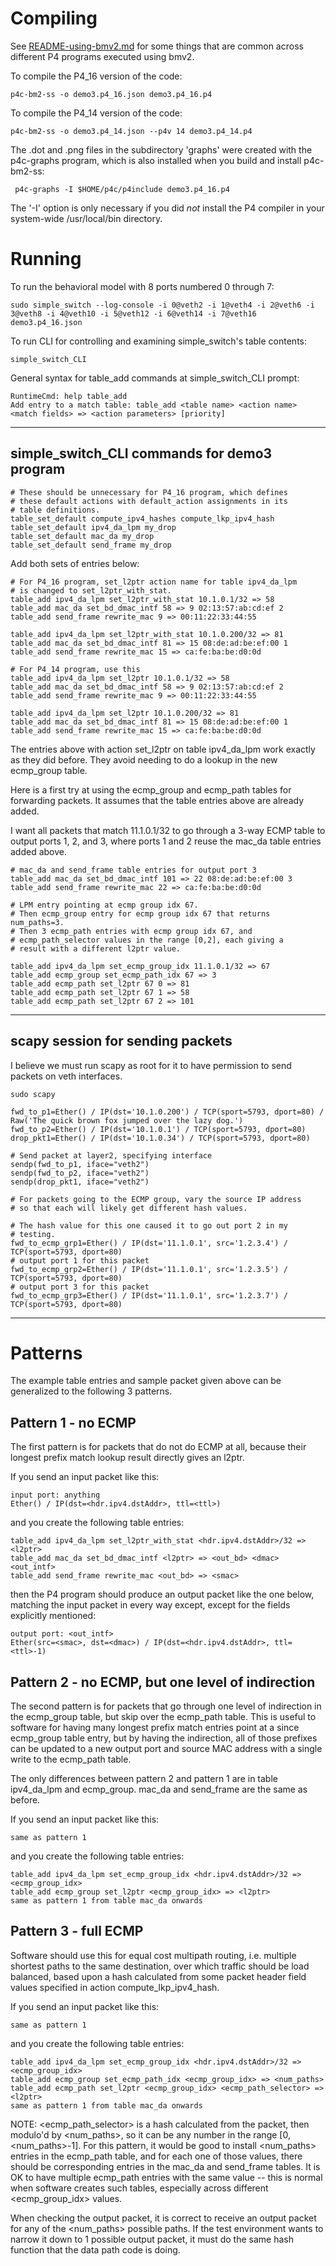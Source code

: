 # Compiling

See [README-using-bmv2.md](../README-using-bmv2.md) for some things
that are common across different P4 programs executed using bmv2.

To compile the P4_16 version of the code:

    p4c-bm2-ss -o demo3.p4_16.json demo3.p4_16.p4

To compile the P4_14 version of the code:

    p4c-bm2-ss -o demo3.p4_14.json --p4v 14 demo3.p4_14.p4

The .dot and .png files in the subdirectory 'graphs' were created with
the p4c-graphs program, which is also installed when you build and
install p4c-bm2-ss:

     p4c-graphs -I $HOME/p4c/p4include demo3.p4_16.p4

The '-I' option is only necessary if you did _not_ install the P4
compiler in your system-wide /usr/local/bin directory.


# Running

To run the behavioral model with 8 ports numbered 0 through 7:

    sudo simple_switch --log-console -i 0@veth2 -i 1@veth4 -i 2@veth6 -i 3@veth8 -i 4@veth10 -i 5@veth12 -i 6@veth14 -i 7@veth16 demo3.p4_16.json

To run CLI for controlling and examining simple_switch's table
contents:

    simple_switch_CLI

General syntax for table_add commands at simple_switch_CLI prompt:

    RuntimeCmd: help table_add
    Add entry to a match table: table_add <table name> <action name> <match fields> => <action parameters> [priority]

----------------------------------------------------------------------
simple_switch_CLI commands for demo3 program
----------------------------------------------------------------------

    # These should be unnecessary for P4_16 program, which defines
    # these default actions with default_action assignments in its
    # table definitions.
    table_set_default compute_ipv4_hashes compute_lkp_ipv4_hash
    table_set_default ipv4_da_lpm my_drop
    table_set_default mac_da my_drop
    table_set_default send_frame my_drop

Add both sets of entries below:

    # For P4_16 program, set_l2ptr action name for table ipv4_da_lpm
    # is changed to set_l2ptr_with_stat.
    table_add ipv4_da_lpm set_l2ptr_with_stat 10.1.0.1/32 => 58
    table_add mac_da set_bd_dmac_intf 58 => 9 02:13:57:ab:cd:ef 2
    table_add send_frame rewrite_mac 9 => 00:11:22:33:44:55

    table_add ipv4_da_lpm set_l2ptr_with_stat 10.1.0.200/32 => 81
    table_add mac_da set_bd_dmac_intf 81 => 15 08:de:ad:be:ef:00 1
    table_add send_frame rewrite_mac 15 => ca:fe:ba:be:d0:0d

    # For P4_14 program, use this
    table_add ipv4_da_lpm set_l2ptr 10.1.0.1/32 => 58
    table_add mac_da set_bd_dmac_intf 58 => 9 02:13:57:ab:cd:ef 2
    table_add send_frame rewrite_mac 9 => 00:11:22:33:44:55

    table_add ipv4_da_lpm set_l2ptr 10.1.0.200/32 => 81
    table_add mac_da set_bd_dmac_intf 81 => 15 08:de:ad:be:ef:00 1
    table_add send_frame rewrite_mac 15 => ca:fe:ba:be:d0:0d

The entries above with action set_l2ptr on table ipv4_da_lpm work
exactly as they did before.  They avoid needing to do a lookup in the
new ecmp_group table.

Here is a first try at using the ecmp_group and ecmp_path tables for
forwarding packets.  It assumes that the table entries above are
already added.

I want all packets that match 11.1.0.1/32 to go through a 3-way ECMP
table to output ports 1, 2, and 3, where ports 1 and 2 reuse the
mac_da table entries added above.

    # mac_da and send_frame table entries for output port 3
    table_add mac_da set_bd_dmac_intf 101 => 22 08:de:ad:be:ef:00 3
    table_add send_frame rewrite_mac 22 => ca:fe:ba:be:d0:0d
    
    # LPM entry pointing at ecmp group idx 67.
    # Then ecmp_group entry for ecmp group idx 67 that returns num_paths=3.
    # Then 3 ecmp_path entries with ecmp group idx 67, and
    # ecmp_path_selector values in the range [0,2], each giving a
    # result with a different l2ptr value.

    table_add ipv4_da_lpm set_ecmp_group_idx 11.1.0.1/32 => 67
    table_add ecmp_group set_ecmp_path_idx 67 => 3
    table_add ecmp_path set_l2ptr 67 0 => 81
    table_add ecmp_path set_l2ptr 67 1 => 58
    table_add ecmp_path set_l2ptr 67 2 => 101


----------------------------------------------------------------------
scapy session for sending packets
----------------------------------------------------------------------
I believe we must run scapy as root for it to have permission to send
packets on veth interfaces.

    sudo scapy

    fwd_to_p1=Ether() / IP(dst='10.1.0.200') / TCP(sport=5793, dport=80) / Raw('The quick brown fox jumped over the lazy dog.')
    fwd_to_p2=Ether() / IP(dst='10.1.0.1') / TCP(sport=5793, dport=80)
    drop_pkt1=Ether() / IP(dst='10.1.0.34') / TCP(sport=5793, dport=80)

    # Send packet at layer2, specifying interface
    sendp(fwd_to_p1, iface="veth2")
    sendp(fwd_to_p2, iface="veth2")
    sendp(drop_pkt1, iface="veth2")

    # For packets going to the ECMP group, vary the source IP address
    # so that each will likely get different hash values.

    # The hash value for this one caused it to go out port 2 in my
    # testing.
    fwd_to_ecmp_grp1=Ether() / IP(dst='11.1.0.1', src='1.2.3.4') / TCP(sport=5793, dport=80)
    # output port 1 for this packet
    fwd_to_ecmp_grp2=Ether() / IP(dst='11.1.0.1', src='1.2.3.5') / TCP(sport=5793, dport=80)
    # output port 3 for this packet
    fwd_to_ecmp_grp3=Ether() / IP(dst='11.1.0.1', src='1.2.3.7') / TCP(sport=5793, dport=80)

----------------------------------------


# Patterns

The example table entries and sample packet given above can be
generalized to the following 3 patterns.


## Pattern 1 - no ECMP

The first pattern is for packets that do not do ECMP at all, because
their longest prefix match lookup result directly gives an l2ptr.

If you send an input packet like this:

    input port: anything
    Ether() / IP(dst=<hdr.ipv4.dstAddr>, ttl=<ttl>)

and you create the following table entries:

    table_add ipv4_da_lpm set_l2ptr_with_stat <hdr.ipv4.dstAddr>/32 => <l2ptr>
    table_add mac_da set_bd_dmac_intf <l2ptr> => <out_bd> <dmac> <out_intf>
    table_add send_frame rewrite_mac <out_bd> => <smac>

then the P4 program should produce an output packet like the one
below, matching the input packet in every way except, except for the
fields explicitly mentioned:

    output port: <out_intf>
    Ether(src=<smac>, dst=<dmac>) / IP(dst=<hdr.ipv4.dstAddr>, ttl=<ttl>-1)



## Pattern 2 - no ECMP, but one level of indirection

The second pattern is for packets that go through one level of
indirection in the ecmp_group table, but skip over the ecmp_path
table.  This is useful to software for having many longest prefix
match entries point at a since ecmp_group table entry, but by having
the indirection, all of those prefixes can be updated to a new output
port and source MAC address with a single write to the ecmp_path
table.

The only differences between pattern 2 and pattern 1 are in table
ipv4_da_lpm and ecmp_group.  mac_da and send_frame are the same as
before.

If you send an input packet like this:

    same as pattern 1

and you create the following table entries:

    table_add ipv4_da_lpm set_ecmp_group_idx <hdr.ipv4.dstAddr>/32 => <ecmp_group_idx>
    table_add ecmp_group set_l2ptr <ecmp_group_idx> => <l2ptr>
    same as pattern 1 from table mac_da onwards



## Pattern 3 - full ECMP

Software should use this for equal cost multipath routing,
i.e. multiple shortest paths to the same destination, over which
traffic should be load balanced, based upon a hash calculated from
some packet header field values specified in action
compute_lkp_ipv4_hash.

If you send an input packet like this:

    same as pattern 1

and you create the following table entries:

    table_add ipv4_da_lpm set_ecmp_group_idx <hdr.ipv4.dstAddr>/32 => <ecmp_group_idx>
    table_add ecmp_group set_ecmp_path_idx <ecmp_group_idx> => <num_paths>
    table_add ecmp_path set_l2ptr <ecmp_group_idx> <ecmp_path_selector> => <l2ptr>
    same as pattern 1 from table mac_da onwards

NOTE: <ecmp_path_selector> is a hash calculated from the packet, then
modulo'd by <num_paths>, so it can be any number in the range [0,
<num_paths>-1].  For this pattern, it would be good to install
<num_paths> entries in the ecmp_path table, and for each one of those
<l2ptr> values, there should be corresponding entries in the mac_da
and send_frame tables.  It is OK to have multiple ecmp_path entries
with the same <l2ptr> value -- this is normal when software creates
such tables, especially across different <ecmp_group_idx> values.

When checking the output packet, it is correct to receive an output
packet for any of the <num_paths> possible paths.  If the test
environment wants to narrow it down to 1 possible output packet, it
must do the same hash function that the data path code is doing.
